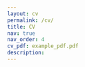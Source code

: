 ```yaml
---
layout: cv
permalink: /cv/
title: CV
nav: true
nav_order: 4
cv_pdf: example_pdf.pdf
description:
---
```


